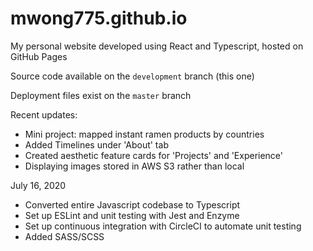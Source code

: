 # mwong775.github.io
My personal website developed using React and Typescript, hosted on GitHub Pages

Source code available on the `development` branch (this one)

Deployment files exist on the `master` branch

Recent updates:
* Mini project: mapped instant ramen products by countries
* Added Timelines under 'About' tab
* Created aesthetic feature cards for 'Projects' and 'Experience'
* Displaying images stored in AWS S3 rather than local

July 16, 2020
* Converted entire Javascript codebase to Typescript
* Set up ESLint and unit testing with Jest and Enzyme
* Set up continuous integration with CircleCI to automate unit testing
* Added SASS/SCSS
